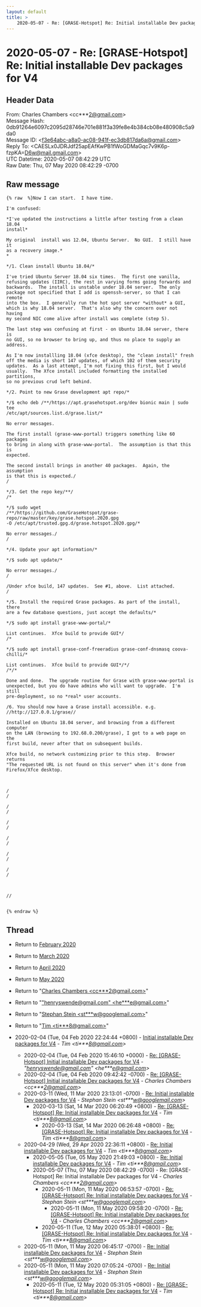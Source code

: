 ```yaml
---
layout: default
title: >
    2020-05-07 - Re: [GRASE-Hotspot] Re: Initial installable Dev packages for V4
---
```


# 2020-05-07 - Re: [GRASE-Hotspot] Re: Initial installable Dev packages for V4

## Header Data

From: Charles Chambers \<cc***2@gmail.com\><br>
Message Hash: 0db91264e6097c2095d28746e701e881f3a39fe8e4b384cb08e480908c5a9da0<br>
Message ID: \<f3e64abc-a8a0-ac08-941f-ec3db817da6a@gmail.com\><br>
Reply To: \<CAESLx0JDRJdf25apEAfKwPB1fWoGDMaGqc7v9K6p-fzpKA=D6w@mail.gmail.com\><br>
UTC Datetime: 2020-05-07 08:42:29 UTC<br>
Raw Date: Thu, 07 May 2020 08:42:29 -0700<br>

## Raw message

```
{% raw  %}Now I can start.  I have time.

I'm confused:

*I've updated the instructions a little after testing from a clean 18.04
install*

My original  install was 12.04, Ubuntu Server.  No GUI.  I still have it
as a recovery image.*
*

*/1. Clean install Ubuntu 18.04/*

I've tried Ubuntu Server 18.04 six times.  The first one vanilla,
refusing updates (IIRC), the rest in varying forms going forwards and
backwards.  The install is unstable under 18.04 server.  The only
package not specified that I add is openssh-server, so that I can remote
into the box.  I generally run the hot spot server *without* a GUI,
which is why 18.04 server.  That's also why the concern over not having
my second NIC come alive after install was complete (step 5).

The last step was confusing at first - on Ubuntu 18.04 server, there is
no GUI, so no browser to bring up, and thus no place to supply an address.

As I'm now installling 18.04 (xfce desktop), the "clean install" fresh
off the media is short 147 updates, of which 102 of them security
updates.  As a last attempt, I'm not fixing this first, but I would
usually.  The Xfce install included formatting the installed partitions,
so no previous crud left behind.

*/2. Point to new Grase development apt repo/*

*/$ echo deb /**/https://apt.grasehotspot.org/dev bionic main | sudo tee
/etc/apt/sources.list.d/grase.list/*

No error messages.

The first install (grase-www-portal) triggers something like 60 packages
to bring in along with grase-www-portal.  The assumption is that this is
expected.

The second install brings in another 40 packages.  Again, the assumption
is that this is expected./
/

*/3. Get the repo key/**/
/*

*/$ sudo wget
/**/https://github.com/GraseHotspot/grase-repo/raw/master/key/grase.hotspot.2020.gpg
-O /etc/apt/trusted.gpg.d/grase.hotspot.2020.gpg/*

No error messages./
/

*/4. Update your apt information/*

*/$ sudo apt update/*

No error messages./
/

/Under xfce build, 147 updates.  See #1, above.  List attached.
/

*/5. Install the required Grase packages. As part of the install, there
are a few database questions, just accept the defaults/*

*/$ sudo apt install grase-www-portal/*

List continues.  Xfce build to provide GUI*/
/*

*/$ sudo apt install grase-conf-freeradius grase-conf-dnsmasq coova-chilli/*

List continues.  Xfce build to provide GUI*/*/
/*/*

Done and done.  The upgrade routine for Grase with grase-www-portal is
unexpected, but you do have admins who will want to upgrade.  I'm still
pre-deployment, so no *real* user accounts. 

/6. You should now have a Grase install accessible. e.g.
//http://127.0.0.1/grase//

Installed on Ubuntu 18.04 server, and browsing from a different computer
on the LAN (browsing to 192.68.0.200/grase), I got to a web page on the
first build, never after that on subsequent builds.

Xfce build, no network customizing prior to this step.  Browser returns
"The requested URL is not found on this server" when it's done from
Firefox/Xfce desktop.



/
/

/
/

/
/

/
/

/
/

/
/



//


{% endraw %}
```

## Thread

+ Return to [February 2020](/archive/2020/02)
+ Return to [March 2020](/archive/2020/03)
+ Return to [April 2020](/archive/2020/04)
+ Return to [May 2020](/archive/2020/05)

+ Return to "[Charles Chambers <cc***2<span>@</span>gmail.com>](/authors/cc___2_at_gmail_com)"
+ Return to "["henryswende@gmail.com" <he***e<span>@</span>gmail.com>](/authors/he___e_at_gmail_com)"
+ Return to "[Stephan Stein <st***w<span>@</span>googlemail.com>](/authors/st___w_at_googlemail_com)"
+ Return to "[Tim <ti***8<span>@</span>gmail.com>](/authors/ti___8_at_gmail_com)"

+ 2020-02-04 (Tue, 04 Feb 2020 22:24:44 +0800) - [Initial installable Dev packages for V4](/archive/2020/02/dafb75b2cbb11c193bf1c1a6f279e5e8c2ff301e437db8acb1021013fb331bfd) - _Tim \<ti***8@gmail.com\>_
  + 2020-02-04 (Tue, 04 Feb 2020 15:46:10 +0000) - [Re: [GRASE-Hotspot] Initial installable Dev packages for V4](/archive/2020/02/1ca7fcb4e7d8d9fa51002f4d03cef9e8acd30218517b4b48c817556fda7513e1) - _"henryswende@gmail.com" \<he***e@gmail.com\>_
  + 2020-02-04 (Tue, 04 Feb 2020 09:42:42 -0700) - [Re: [GRASE-Hotspot] Initial installable Dev packages for V4](/archive/2020/02/cc87b8689c19b8d9bb03a106c44e279711f45cc187e01a48cee864c842f01365) - _Charles Chambers \<cc***2@gmail.com\>_
  + 2020-03-11 (Wed, 11 Mar 2020 23:13:01 -0700) - [Re: Initial installable Dev packages for V4](/archive/2020/03/dcfe48513645e50c04ac1a57863199055c24cabd7ea6de31efb02e95b0f67627) - _Stephan Stein \<st***w@googlemail.com\>_
    + 2020-03-13 (Sat, 14 Mar 2020 06:20:49 +0800) - [Re: [GRASE-Hotspot] Re: Initial installable Dev packages for V4](/archive/2020/03/1fc3234aa7c33f141ca914d5b2057f06f12abb01a68f0cc00371633a2c9cf82b) - _Tim \<ti***8@gmail.com\>_
      + 2020-03-13 (Sat, 14 Mar 2020 06:26:48 +0800) - [Re: [GRASE-Hotspot] Re: Initial installable Dev packages for V4](/archive/2020/03/3518df47e27b4e583ccda469d9bcb22311944e0319b485ba629054d31e3bc14e) - _Tim \<ti***8@gmail.com\>_
  + 2020-04-29 (Wed, 29 Apr 2020 22:36:11 +0800) - [Re: Initial installable Dev packages for V4](/archive/2020/04/716dbb077e0c01cacacc1ca6fa7a6f72882fb3f304dd16dca4c8c2894ab95132) - _Tim \<ti***8@gmail.com\>_
    + 2020-05-05 (Tue, 05 May 2020 21:49:03 +0800) - [Re: Initial installable Dev packages for V4](/archive/2020/05/c93acfd5178d64447975f5b0be6ccde2d392f11f8352ec7ded3f4d286e44fca4) - _Tim \<ti***8@gmail.com\>_
    + 2020-05-07 (Thu, 07 May 2020 08:42:29 -0700) - Re: [GRASE-Hotspot] Re: Initial installable Dev packages for V4 - _Charles Chambers \<cc***2@gmail.com\>_
      + 2020-05-11 (Mon, 11 May 2020 06:53:57 -0700) - [Re: [GRASE-Hotspot] Re: Initial installable Dev packages for V4](/archive/2020/05/c107d1e3ea5b7e6379a818eb8eed9756565420415c16cebe020d6f712cebc895) - _Stephan Stein \<st***w@googlemail.com\>_
        + 2020-05-11 (Mon, 11 May 2020 09:58:20 -0700) - [Re: [GRASE-Hotspot] Re: Initial installable Dev packages for V4](/archive/2020/05/bb7cff84e3923081897d48563ea515ed8277936f60cabad932e8a4b390ad3742) - _Charles Chambers \<cc***2@gmail.com\>_
      + 2020-05-11 (Tue, 12 May 2020 05:38:01 +0800) - [Re: [GRASE-Hotspot] Re: Initial installable Dev packages for V4](/archive/2020/05/a9e02c7ac30efffd6ad1d8ecd40c9ca497a66db5d70292a9087cec3b9af97748) - _Tim \<ti***8@gmail.com\>_
  + 2020-05-11 (Mon, 11 May 2020 06:45:17 -0700) - [Re: Initial installable Dev packages for V4](/archive/2020/05/78a8943380abad1e77f3d6ec2ce790db61da21f131c57f5d35440c5734637290) - _Stephan Stein \<st***w@googlemail.com\>_
  + 2020-05-11 (Mon, 11 May 2020 07:05:24 -0700) - [Re: Initial installable Dev packages for V4](/archive/2020/05/75db4d7951c4dc3653ae04f1d81a75f82195237609be0de0b604d3256afe14ef) - _Stephan Stein \<st***w@googlemail.com\>_
    + 2020-05-11 (Tue, 12 May 2020 05:31:05 +0800) - [Re: [GRASE-Hotspot] Re: Initial installable Dev packages for V4](/archive/2020/05/7560425da1802dfa4d8bdd07c0865b3e12313cc789e5ffc8cf9810d79f4f159c) - _Tim \<ti***8@gmail.com\>_

